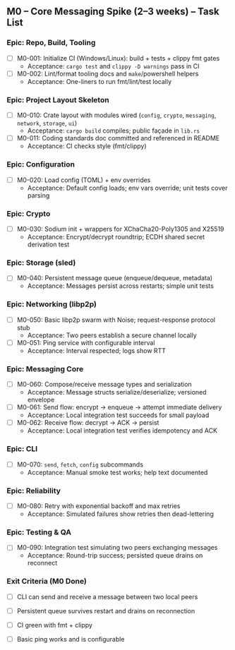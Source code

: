 ## M0 – Core Messaging Spike (2–3 weeks) – Task List

### Epic: Repo, Build, Tooling
- [ ] M0-001: Initialize CI (Windows/Linux): build + tests + clippy fmt gates
  - Acceptance: `cargo test` and `clippy -D warnings` pass in CI
- [ ] M0-002: Lint/format tooling docs and `make`/powershell helpers
  - Acceptance: One-liners to run fmt/lint/test locally

### Epic: Project Layout Skeleton
- [ ] M0-010: Crate layout with modules wired (`config`, `crypto`, `messaging`, `network`, `storage`, `ui`)
  - Acceptance: `cargo build` compiles; public façade in `lib.rs`
- [ ] M0-011: Coding standards doc committed and referenced in README
  - Acceptance: CI checks style (fmt/clippy)

### Epic: Configuration
- [ ] M0-020: Load config (TOML) + env overrides
  - Acceptance: Default config loads; env vars override; unit tests cover parsing

### Epic: Crypto
- [ ] M0-030: Sodium init + wrappers for XChaCha20-Poly1305 and X25519
  - Acceptance: Encrypt/decrypt roundtrip; ECDH shared secret derivation test

### Epic: Storage (sled)
- [ ] M0-040: Persistent message queue (enqueue/dequeue, metadata)
  - Acceptance: Messages persist across restarts; simple unit tests

### Epic: Networking (libp2p)
- [ ] M0-050: Basic libp2p swarm with Noise; request-response protocol stub
  - Acceptance: Two peers establish a secure channel locally
- [ ] M0-051: Ping service with configurable interval
  - Acceptance: Interval respected; logs show RTT

### Epic: Messaging Core
- [ ] M0-060: Compose/receive message types and serialization
  - Acceptance: Message structs serialize/deserialize; versioned envelope
- [ ] M0-061: Send flow: encrypt → enqueue → attempt immediate delivery
  - Acceptance: Local integration test succeeds for small payload
- [ ] M0-062: Receive flow: decrypt → ACK → persist
  - Acceptance: Local integration test verifies idempotency and ACK

### Epic: CLI
- [ ] M0-070: `send`, `fetch`, `config` subcommands
  - Acceptance: Manual smoke test works; help text documented

### Epic: Reliability
- [ ] M0-080: Retry with exponential backoff and max retries
  - Acceptance: Simulated failures show retries then dead-lettering

### Epic: Testing & QA
- [ ] M0-090: Integration test simulating two peers exchanging messages
  - Acceptance: Round-trip success; persisted queue drains on reconnect

### Exit Criteria (M0 Done)
- [ ] CLI can send and receive a message between two local peers
- [ ] Persistent queue survives restart and drains on reconnection
- [ ] CI green with fmt + clippy
- [ ] Basic ping works and is configurable


